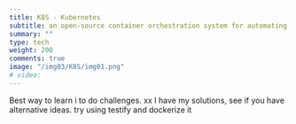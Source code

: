 ```yaml
---
title: K8S - Kubernetes
subtitle: an open-source container orchestration system for automating software deployment, scaling, and management. Originally designed by Google, the project is now maintained by the Cloud Native Computing Foundation.
summary: ""
type: tech
weight: 200
comments: true
image: "/img03/K8S/img01.png"
# video: 
---
```

Best way to learn i to do challenges.  xx
I have my solutions, see if you have alternative ideas.  try using testify and dockerize it
<!--more-->
